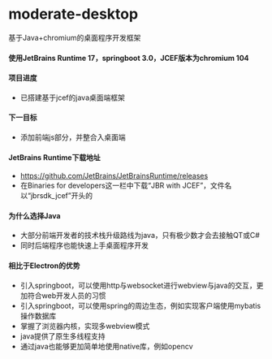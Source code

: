 # moderate-desktop
基于Java+chromium的桌面程序开发框架

#### 使用JetBrains Runtime 17，springboot 3.0，JCEF版本为chromium 104

#### 项目进度
- 已搭建基于jcef的java桌面端框架

#### 下一目标
- 添加前端js部分，并整合入桌面端

#### JetBrains Runtime下载地址
- https://github.com/JetBrains/JetBrainsRuntime/releases
- 在Binaries for developers这一栏中下载“JBR with JCEF”，文件名以“jbrsdk_jcef”开头的

#### 为什么选择Java
- 大部分前端开发者的技术栈升级路线为java，只有极少数才会去接触QT或C#
- 同时后端程序也能快速上手桌面程序开发

#### 相比于Electron的优势
- 引入springboot，可以使用http与websocket进行webview与java的交互，更加符合web开发人员的习惯
- 引入springboot，可以使用spring的周边生态，例如实现客户端使用mybatis操作数据库
- 掌握了浏览器内核，实现多webview模式
- java提供了原生多线程支持
- 通过java也能够更加简单地使用native库，例如opencv

